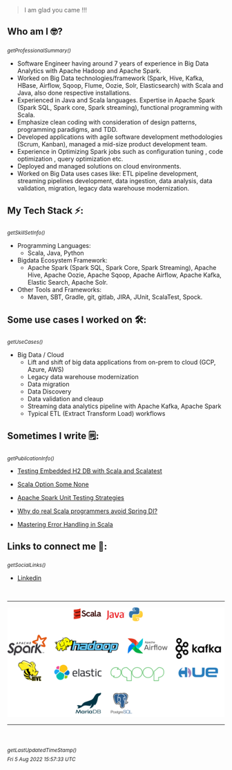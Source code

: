 >I am glad you came !!!

## Who am I 🤓? 
*<sub>getProfessionalSummary()</sub>*
- Software Engineer having around 7 years of experience in Big Data Analytics with Apache Hadoop and Apache Spark.
- Worked on Big Data technologies/framework (Spark, Hive, Kafka, HBase, Airflow, Sqoop, Flume, Oozie, Solr, Elasticsearch) with Scala and Java, also done respective installations.
- Experienced in Java and Scala languages. Expertise in Apache Spark (Spark SQL, Spark core, Spark streaming), functional programming with Scala.
- Emphasize clean coding with consideration of design patterns, programming paradigms, and TDD.
- Developed applications with agile software development methodologies (Scrum, Kanban), managed a
mid-size product development team.
- Experience in Optimizing Spark jobs such as configuration tuning , code optimization , query
optimization etc.
- Deployed and managed solutions on cloud environments.
- Worked on Big Data uses cases like: ETL pipeline development, streaming pipelines development, data
ingestion, data analysis, data validation, migration, legacy data warehouse modernization.


## My Tech Stack ⚡️:
*<sub>getSkillSetInfo()</sub>*
- Programming Languages:
    - Scala, Java, Python
- Bigdata Ecosystem Framework:
    - Apache Spark (Spark SQL, Spark Core, Spark Streaming), Apache Hive, Apache Oozie, Apache Sqoop, Apache Airflow, Apache Kafka, Elastic Search, Apache Solr.
- Other Tools and Frameworks:
    - Maven, SBT, Gradle, git, gitlab, JIRA, JUnit, ScalaTest, Spock.

## Some use cases I worked on 🛠:
*<sub>getUseCases()</sub>*
- Big Data / Cloud
    - Lift and shift of big data applications from on-prem to cloud (GCP, Azure, AWS)
    - Legacy data warehouse modernization
    - Data migration
    - Data Discovery
    - Data validation and cleaup
    - Streaming data analytics pipeline with Apache Kafka, Apache Spark
    - Typical ETL (Extract Transform Load) workflows

## Sometimes I write 🗒:
*<sub>getPublicationInfo()</sub>*
- [Testing Embedded H2 DB with Scala and Scalatest](https://medium.com/@sukumaar/testing-embedded-h2-db-with-scala-and-scalatest-3a863aafc9ab)

- [Scala Option Some None](https://medium.com/@sukumaar/scala-option-some-none-b9f735acfb82)

- [Apache Spark Unit Testing Strategies](https://dev.to/sukumaar/apache-spark-unit-testing-strategies-451j)

- [Why do real Scala programmers avoid Spring DI?](https://medium.com/@sukumaar/why-do-real-scala-programmers-avoid-spring-di-756d15f62928)

- [Mastering Error Handling in Scala](https://medium.com/@sukumaar/mastering-error-handling-in-scala-9bb26ddb977c)

## Links to connect me 🚀:
*<sub>getSocialLinks()</sub>*
- [Linkedin](https://www.linkedin.com/in/sukumaar)


<br>

---
![Tech stack logo](/docs/assets/tech-stack-4.png)

---
<br>

*<sub>getLastUpdatedTimeStamp()</sub>*
<br>
*<sub>Fri  5 Aug 2022 15:57:33 UTC</sub>*